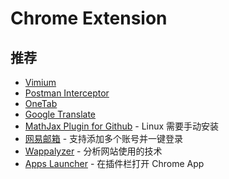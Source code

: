 # Chrome Extension

## 推荐

* [Vimium](https://chrome.google.com/webstore/detail/vimium/dbepggeogbaibhgnhhndojpepiihcmeb)
* [Postman Interceptor](https://chrome.google.com/webstore/detail/postman-interceptor/aicmkgpgakddgnaphhhpliifpcfhicfo)
* [OneTab](https://chrome.google.com/webstore/detail/onetab/chphlpgkkbolifaimnlloiipkdnihall)
* [Google Translate](https://chrome.google.com/webstore/detail/google-translate/aapbdbdomjkkjkaonfhkkikfgjllcleb)
* [MathJax Plugin for Github](https://github.com/orsharir/github-mathjax) - Linux 需要手动安装
* [网易邮箱](https://chrome.google.com/webstore/detail/%E7%BD%91%E6%98%93%E9%82%AE%E7%AE%B1/degnllcmhlfjedphgljfbgjcdijpagpp/related?hl=zh-CN) - 支持添加多个账号并一键登录
* [Wappalyzer](https://chrome.google.com/webstore/detail/wappalyzer/gppongmhjkpfnbhagpmjfkannfbllamg/related) - 分析网站使用的技术
* [Apps Launcher](https://chrome.google.com/webstore/detail/apps-launcher/ijmgkhchjindcjamnckoiahagecjnkdc) - 在插件栏打开 Chrome App